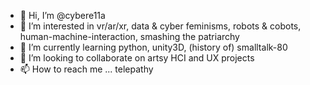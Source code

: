 
- 👋 Hi, I’m @cybere11a
- 👀 I’m interested in vr/ar/xr, data & cyber feminisms, robots & cobots, human-machine-interaction, smashing the patriarchy
- 🌱 I’m currently learning python, unity3D, (history of) smalltalk-80
- 💞️ I’m looking to collaborate on artsy HCI and UX projects
- 📫 How to reach me ... telepathy


<!---
cybere11a/cybere11a is a ✨ special ✨ repository because its `README.md` (this file) appears on your GitHub profile.
You can click the Preview link to take a look at your changes.
--->

